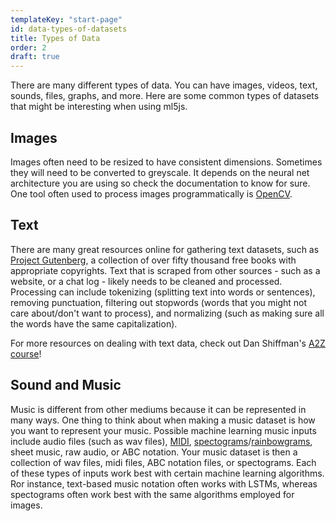 ```yaml
---
templateKey: "start-page"
id: data-types-of-datasets
title: Types of Data
order: 2
draft: true
---
```


There are many different types of data. You can have images, videos, text, sounds, files, graphs, and more. Here are some common types of datasets that might be interesting when using ml5js.

## Images

Images often need to be resized to have consistent dimensions. Sometimes they will need to be converted to greyscale. It depends on the neural net architecture you are using so check the documentation to know for sure. One tool often used to process images programmatically is [OpenCV](http://opencv-python-tutroals.readthedocs.io/en/latest/py_tutorials/py_tutorials.html).

## Text

There are many great resources online for gathering text datasets, such as [Project Gutenberg](https://www.gutenberg.org/), a collection of over fifty thousand free books with appropriate copyrights. Text that is scraped from other sources - such as a website, or a chat log - likely needs to be cleaned and processed. Processing can include tokenizing (splitting
text into words or sentences), removing punctuation, filtering out stopwords (words that you might not care about/don't want to process), and normalizing (such as making sure all the words have the same capitalization).

For more resources on dealing with text data, check out Dan Shiffman's [A2Z course](http://shiffman.net/a2z/intro/)!

## Sound and Music

Music is different from other mediums because it can be represented in many ways. One thing to think about when making a music dataset is how you want to represent your music. Possible machine learning music inputs include audio files (such as wav files), [MIDI](https://en.wikipedia.org/wiki/MIDI), [spectograms](https://en.wikipedia.org/wiki/Spectrogram)/[rainbowgrams](https://magenta.tensorflow.org/nsynth), sheet music, raw audio, or ABC notation. Your music dataset is then a collection of wav files, midi files, ABC notation files, or spectograms. Each of these types of inputs work best with certain machine learning algorithms. Ror instance, text-based music notation often works with LSTMs, whereas spectograms often work best with the same algorithms employed for images.
